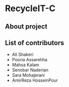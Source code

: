 # RecycleIT-C

## About project

## List of contributors
- Ali Shakeri
- Pooria Assarehha
- Mahsa Kalam
- Senobar Naderian
- Sara Mohajerani
- AmirReza HosseinPour
